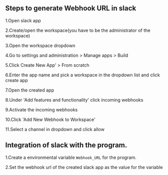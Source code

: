 ## Steps to generate Webhook URL in slack


1.Open slack app

2.Create/open the workspace(you have to be the administrator of the workspace)

3.Open the workspace dropdown

4.Go to settings and administration > Manage apps > Build

5.Click Create New App' > From scratch

6.Enter the app name and pick a workspace in the dropdown list and click create app

7.Open the created app

8.Under 'Add features and functionality' click incoming webhooks

9.Activate the incoming webhooks

10.Click 'Add New Webhook to Workspace'

11.Select a channel in dropdown and click allow

## Integration of slack with the program.

1.Create a environmental variable `Webhook_URL` for the program.

2.Set the webhook url of the created slack app as the value for the variable
